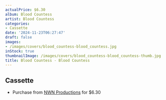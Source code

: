```yaml
---
actualPrice: $6.30
album: Blood Countess
artist: Blood Countess
categories:
- Cassette
date: '2024-11-23T06:27:47'
draft: false
images:
- /images/covers/blood_countess-blood_countess.jpg
inStock: true
thumbnailImage: /images/covers/blood_countess-blood_countess-thumb.jpg
title: Blood Countess - Blood Countess
---
```


## Cassette
* Purchase from [NWN Productions](http://shop.nwnprod.com/index.php?route=product/product&path=73&product_id=18011&sort=pd.name&order=ASC) for $6.30
